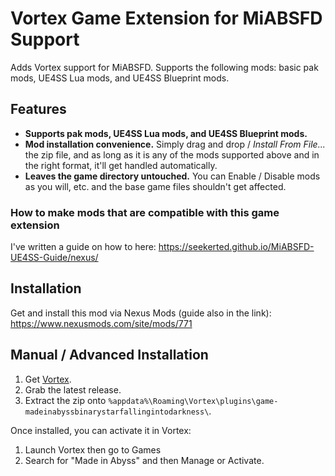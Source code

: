 # Vortex Game Extension for MiABSFD Support

Adds Vortex support for MiABSFD. Supports the following mods: basic pak mods, UE4SS Lua mods, and UE4SS Blueprint mods.

## Features

- **Supports pak mods, UE4SS Lua mods, and UE4SS Blueprint mods.**
- **Mod installation convenience.** Simply drag and drop / _Install From File..._ the zip file, and as long as it is any of the mods supported above and in the right format, it'll get handled automatically.
- **Leaves the game directory untouched.** You can Enable / Disable mods as you will, etc. and the base game files shouldn't get affected.

### How to make mods that are compatible with this game extension

I've written a guide on how to here: https://seekerted.github.io/MiABSFD-UE4SS-Guide/nexus/

## Installation

Get and install this mod via Nexus Mods (guide also in the link): https://www.nexusmods.com/site/mods/771

## Manual / Advanced Installation

1. Get [Vortex](https://www.nexusmods.com/about/vortex/).
1. Grab the latest release.
1. Extract the zip onto `%appdata%\Roaming\Vortex\plugins\game-madeinabyssbinarystarfallingintodarkness\`.

Once installed, you can activate it in Vortex:

1. Launch Vortex then go to Games
1. Search for "Made in Abyss" and then Manage or Activate.